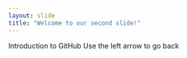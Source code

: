 ```yaml
---
layout: slide
title: "Welcome to our second slide!"
---
```

Introduction to GitHub
Use the left arrow to go back
